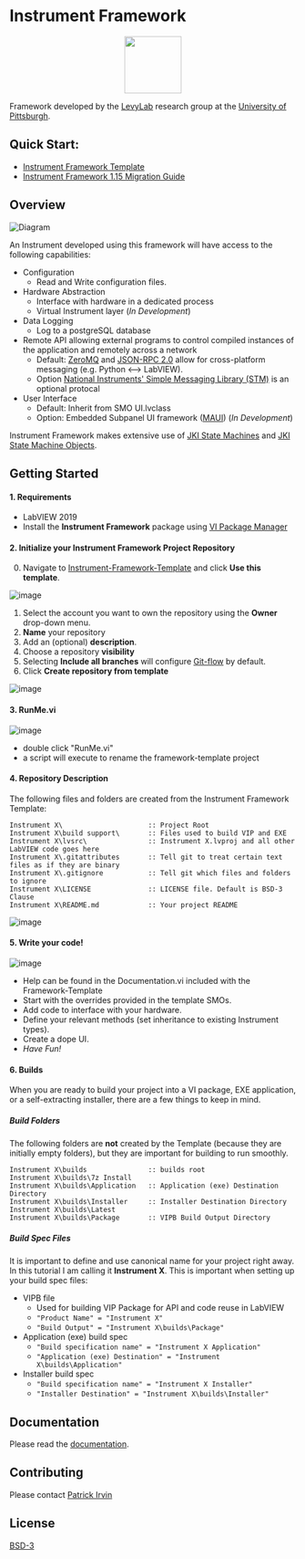 # Instrument Framework

<p align="center">
  <img width="100" height="100" src="documentation/images/Instrument-Icon.png">
</p>

Framework developed by the [LevyLab](http://www.levylab.org) research group at the [University of Pittsburgh](http://www.pitt.edu).

## Quick Start:
- [Instrument Framework Template](https://github.com/levylabpitt/Instrument-Framework-Template)
- [Instrument Framework 1.15 Migration Guide](https://github.com/levylabpitt/Instrument-Framework-1.15-Migration)

## Overview

![Diagram](documentation/images/Diagram.png)

An Instrument developed using this framework will have access to the following capabilities:
- Configuration
  - Read and Write configuration files.
- Hardware Abstraction
  - Interface with hardware in a dedicated process
  - Virtual Instrument layer (*In Development*)
- Data Logging
  - Log to a postgreSQL database
- Remote API allowing external programs to control compiled instances of the application and remotely across a network
  - Default: [ZeroMQ](https://zeromq.org/) and [JSON-RPC 2.0](https://www.jsonrpc.org/specification) allow for cross-platform messaging (e.g. Python <--> LabVIEW).
  - Option [National Instruments' Simple Messaging Library (STM)](http://www.ni.com/tutorial/53683/en/) is an optional protocal
- User Interface
  - Default: Inherit from SMO UI.lvclass
  - Option: Embedded Subpanel UI framework ([MAUI](https://github.com/levylabpitt/MAUI-Engine)) (*In Development*)

Instrument Framework makes extensive use of [JKI State Machines](https://github.com/JKISoftware/JKI-State-Machine) and [JKI State Machine Objects](https://github.com/JKISoftware/JKI-State-Machine-Objects).

## Getting Started

#### 1. Requirements
- LabVIEW 2019
- Install the **Instrument Framework** package using [VI Package Manager](https://vipm.jki.net/)

#### 2. Initialize your Instrument Framework Project Repository
0. Navigate to [Instrument-Framework-Template](https://github.com/levylabpitt/Instrument-Framework-Template) and click **Use this template**.

![image](https://user-images.githubusercontent.com/26659428/134705753-76db0220-ea8d-443b-acac-505a6ed8a770.png)

1. Select the account you want to own the repository using the **Owner** drop-down menu.
2. **Name** your repository
3. Add an (optional) **description**.
4. Choose a repository **visibility**
5. Selecting **Include all branches** will configure [Git-flow](https://www.atlassian.com/git/tutorials/comparing-workflows/gitflow-workflow) by default.
6. Click **Create repository from template**

![image](https://user-images.githubusercontent.com/26659428/134705821-05bef9ad-cb72-473c-89d5-8f93578a09d0.png)

#### 3. RunMe.vi

![image](https://user-images.githubusercontent.com/26659428/234387511-da1393fd-b7d2-4644-b4d9-a8f8d8cc4bb2.png)

- double click "RunMe.vi"
- a script will execute to rename the framework-template project

#### 4. Repository Description

The following files and folders are created from the Instrument Framework Template:

```Batchfile
Instrument X\                     :: Project Root
Instrument X\build support\       :: Files used to build VIP and EXE 
Instrument X\lvsrc\               :: Instrument X.lvproj and all other LabVIEW code goes here
Instrument X\.gitattributes       :: Tell git to treat certain text files as if they are binary
Instrument X\.gitignore           :: Tell git which files and folders to ignore
Instrument X\LICENSE              :: LICENSE file. Default is BSD-3 Clause
Instrument X\README.md            :: Your project README
```

![image](https://user-images.githubusercontent.com/26659428/134714025-ea832f65-a9d4-4900-b0d0-de2eac6cef02.png)

#### 5. Write your code!

![image](https://user-images.githubusercontent.com/26659428/234388215-875dc9dd-d51f-43b6-b3b1-0487919caf39.png)

- Help can be found in the Documentation.vi included with the Framework-Template
- Start with the overrides provided in the template SMOs.
- Add code to interface with your hardware.
- Define your relevant methods (set inheritance to existing Instrument types).
- Create a dope UI.
- *Have Fun!*

#### 6. Builds

When you are ready to build your project into a VI package, EXE application, or a self-extracting installer, there are a few things to keep in mind.

##### *Build Folders*

The following folders are **not** created by the Template (because they are initially empty folders), but they are important for building to run smoothly.

```Batchfile
Instrument X\builds               :: builds root
Instrument X\builds\7z Install
Instrument X\builds\Application   :: Application (exe) Destination Directory
Instrument X\builds\Installer     :: Installer Destination Directory
Instrument X\builds\Latest
Instrument X\builds\Package       :: VIPB Build Output Directory
```

##### *Build Spec Files*
It is important to define and use canonical name for your project right away. In this tutorial I am calling it **Instrument X**.
This is important when setting up your build spec files:
- VIPB file
  - Used for building VIP Package for API and code reuse in LabVIEW
  - `"Product Name" = "Instrument X"`
  - `"Build Output" = "Instrument X\builds\Package"`
- Application (exe) build spec
  - `"Build specification name" = "Instrument X Application"`
  - `"Application (exe) Destination" = "Instrument X\builds\Application"`
- Installer build spec
  - `"Build specification name" = "Instrument X Installer"`
  - `"Installer Destination" = "Instrument X\builds\Installer"`

## Documentation

Please read the [documentation](documentation).

## Contributing

Please contact [Patrick Irvin](p.irvin@levylab.org)

## License

[BSD-3](https://opensource.org/licenses/BSD-3-Clause)
